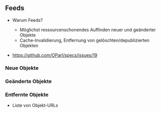 Feeds
-----

- Warum Feeds?
  - Möglichst ressourcenschonendes Auffinden neuer und geänderter Objekte
  - Cache-Invalidierung, Entfernung von gelöschten/depublizierten Objekten

- https://github.com/OParl/specs/issues/19

### Neue Objekte

### Geänderte Objekte

### Entfernte Objekte

- Liste von Objekt-URLs
